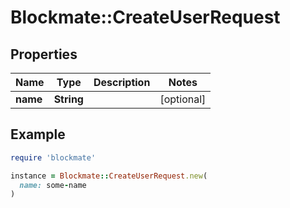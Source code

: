 # Blockmate::CreateUserRequest

## Properties

| Name | Type | Description | Notes |
| ---- | ---- | ----------- | ----- |
| **name** | **String** |  | [optional] |

## Example

```ruby
require 'blockmate'

instance = Blockmate::CreateUserRequest.new(
  name: some-name
)
```

